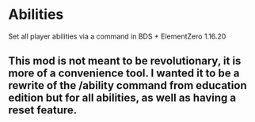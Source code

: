 # Abilities
Set all player abilities via a command in BDS + ElementZero 1.16.20

## This mod is not meant to be revolutionary, it is more of a convenience tool. I wanted it to be a rewrite of the /ability command from education edition but for all abilities, as well as having a reset feature.